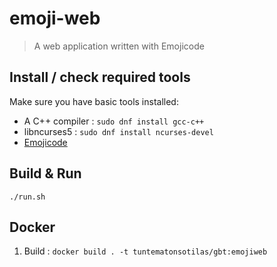 # emoji-web

>A web application written with Emojicode

## Install / check required tools

Make sure you have basic tools installed:

- A C++ compiler : `sudo dnf install gcc-c++`
- libncurses5 : `sudo dnf install ncurses-devel`
- [Emojicode](https://www.emojicode.org/docs/guides/install.html)

## Build & Run 

    ./run.sh

## Docker

1. Build : `docker build . -t tuntematonsotilas/gbt:emojiweb`